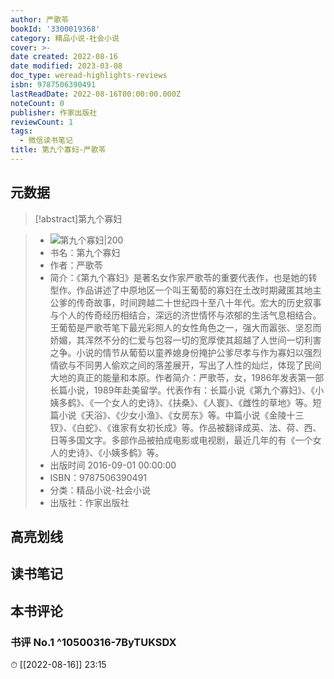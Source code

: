 ```yaml
---
author: 严歌苓
bookId: '3300019368'
category: 精品小说-社会小说
cover: >-
date created: 2022-08-16
date modified: 2023-03-08
doc_type: weread-highlights-reviews
isbn: 9787506390491
lastReadDate: 2022-08-16T00:00:00.000Z
noteCount: 0
publisher: 作家出版社
reviewCount: 1
tags:
  - 微信读书笔记
title: 第九个寡妇-严歌苓
---
```


## 元数据

>[!abstract]第九个寡妇

> - ![第九个寡妇|200](https://weread-1258476243.file.myqcloud.com/weread/cover/68/3300019368/t7_3300019368.jpg)
> - 书名：第九个寡妇
> - 作者：严歌苓
> - 简介：《第九个寡妇》是著名女作家严歌苓的重要代表作，也是她的转型作。作品讲述了中原地区一个叫王葡萄的寡妇在土改时期藏匿其地主公爹的传奇故事，时间跨越二十世纪四十至八十年代。宏大的历史叙事与个人的传奇经历相结合，深远的济世情怀与浓郁的生活气息相结合。王葡萄是严歌苓笔下最光彩照人的女性角色之一，强大而嚣张、坚忍而娇媚，其浑然不分的仁爱与包容一切的宽厚使其超越了人世间一切利害之争。小说的情节从葡萄以童养媳身份掩护公爹尽孝与作为寡妇以强烈情欲与不同男人偷欢之间的落差展开，写出了人性的灿烂，体现了民间大地的真正的能量和本原。作者简介：严歌苓，女，1986年发表第一部长篇小说，1989年赴美留学。代表作有：长篇小说《第九个寡妇》、《小姨多鹤》、《一个女人的史诗》、《扶桑》、《人寰》、《雌性的草地》等。短篇小说《天浴》、《少女小渔》、《女房东》等。中篇小说《金陵十三钗》、《白蛇》、《谁家有女初长成》等。作品被翻译成英、法、荷、西、日等多国文字。多部作品被拍成电影或电视剧，最近几年的有《一个女人的史诗》、《小姨多鹤》等。
> - 出版时间 2016-09-01 00:00:00
> - ISBN：9787506390491
> - 分类：精品小说-社会小说
> - 出版社：作家出版社

## 高亮划线

## 读书笔记

## 本书评论

### 书评 No.1 ^10500316-7ByTUKSDX

⏱ [[2022-08-16]] 23:15
